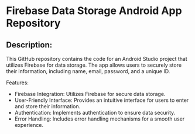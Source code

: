 # Firebase Data Storage Android App Repository

## Description:

This GitHub repository contains the code for an Android Studio project that utilizes Firebase for data storage. The app allows users to securely store their information, including name, email, password, and a unique ID.

Features:

- Firebase Integration: Utilizes Firebase for secure data storage.
- User-Friendly Interface: Provides an intuitive interface for users to enter and store their information.
- Authentication: Implements authentication to ensure data security.
- Error Handling: Includes error handling mechanisms for a smooth user experience.
